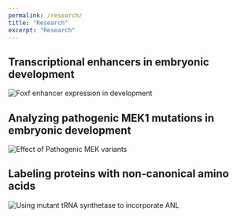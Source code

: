 ```yaml
---
permalink: /research/
title: "Research"
excerpt: "Research"
---
```


## Transcriptional enhancers in embryonic development
![Foxf enhancer expression in development](https://grantonjindal.github.io/images/Foxf2.PNG)


## Analyzing pathogenic MEK1 mutations in embryonic development
![Effect of Pathogenic MEK variants](https://grantonjindal.github.io/images/AoverB.PNG)

## Labeling proteins with non-canonical amino acids
![Using mutant tRNA synthetase to incorporate ANL](https://grantonjindal.github.io/images/MetANL.gif)
